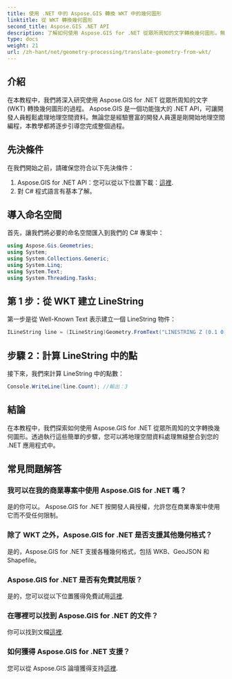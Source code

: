 ```yaml
---
title: 使用 .NET 中的 Aspose.GIS 轉換 WKT 中的幾何圖形
linktitle: 從 WKT 轉換幾何圖形
second_title: Aspose.GIS .NET API
description: 了解如何使用 Aspose.GIS for .NET 從眾所周知的文字轉換幾何圖形。無縫整合的分步教程。
type: docs
weight: 21
url: /zh-hant/net/geometry-processing/translate-geometry-from-wkt/
---
```

## 介紹
在本教程中，我們將深入研究使用 Aspose.GIS for .NET 從眾所周知的文字 (WKT) 轉換幾何圖形的過程。 Aspose.GIS 是一個功能強大的 .NET API，可讓開發人員輕鬆處理地理空間資料。無論您是經驗豐富的開發人員還是剛開始地理空間編程，本教學都將逐步引導您完成整個過程。
## 先決條件
在我們開始之前，請確保您符合以下先決條件：
1.  Aspose.GIS for .NET API：您可以從以下位置下載：[這裡](https://releases.aspose.com/gis/net/).
2. 對 C# 程式語言有基本了解。

## 導入命名空間
首先，讓我們將必要的命名空間匯入到我們的 C# 專案中：
```csharp
using Aspose.Gis.Geometries;
using System;
using System.Collections.Generic;
using System.Linq;
using System.Text;
using System.Threading.Tasks;
```
## 第 1 步：從 WKT 建立 LineString
第一步是從 Well-Known Text 表示建立一個 LineString 物件：
```csharp
ILineString line = (ILineString)Geometry.FromText("LINESTRING Z (0.1 0.2 0.3, 1 2 1, 12 23 2)");
```
## 步驟 2：計算 LineString 中的點
接下來，我們來計算 LineString 中的點數：
```csharp
Console.WriteLine(line.Count); //輸出：3
```

## 結論
在本教程中，我們探索如何使用 Aspose.GIS for .NET 從眾所周知的文字轉換幾何圖形。透過執行這些簡單的步驟，您可以將地理空間資料處理無縫整合到您的 .NET 應用程式中。
## 常見問題解答
### 我可以在我的商業專案中使用 Aspose.GIS for .NET 嗎？
是的你可以。 Aspose.GIS for .NET 按開發人員授權，允許您在商業專案中使用它而不受任何限制。
### 除了 WKT 之外，Aspose.GIS for .NET 是否支援其他幾何格式？
是的，Aspose.GIS for .NET 支援各種幾何格式，包括 WKB、GeoJSON 和 Shapefile。
### Aspose.GIS for .NET 是否有免費試用版？
是的，您可以從以下位置獲得免費試用[這裡](https://releases.aspose.com/).
### 在哪裡可以找到 Aspose.GIS for .NET 的文件？
你可以找到文檔[這裡](https://reference.aspose.com/gis/net/).
### 如何獲得 Aspose.GIS for .NET 支援？
您可以從 Aspose.GIS 論壇獲得支持[這裡](https://forum.aspose.com/c/gis/33).